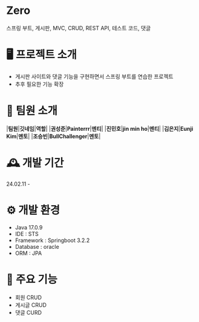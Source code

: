 # Zero
스프링 부트, 게시판, MVC, CRUD, REST API, 테스트 코드, 댓글


# 🖥️ 프로젝트 소개
- 게시판 사이트와 댓글 기능을 구현하면서 스프링 부트를 연습한 프로젝트
- 추후 필요한 기능 확장

# 👤 팀원 소개
|**팀원**|**깃네임**|**역할**|
|**권성준**|**Painterrr**|**멘티**|
|**진민호**|**jin min ho**|**멘티**|
|**김은지**|**Eunji Kim**|**멘토**|
|**조승빈**|**BullChallenger**|**멘토**|

# 🕰️ 개발 기간
24.02.11 - 


# ⚙️ 개발 환경
- Java 17.0.9
- IDE : STS
- Framework : Springboot 3.2.2
- Database : oracle
- ORM : JPA

# 📌 주요 기능
- 회원 CRUD
- 게시글 CRUD
- 댓글 CURD
